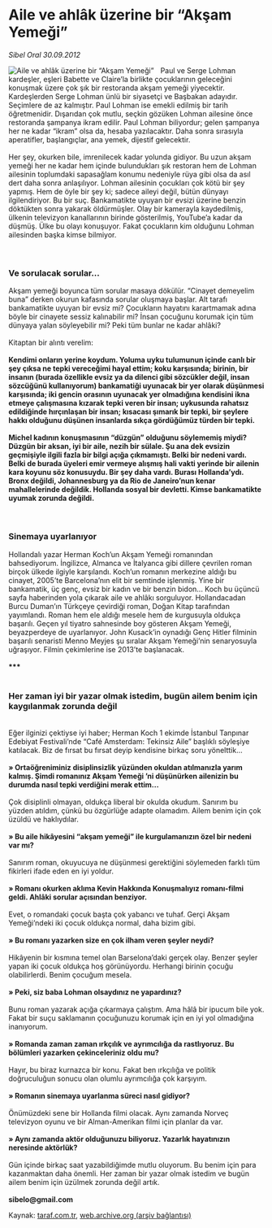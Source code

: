 # Aile ve ahlâk üzerine bir “Akşam Yemeği”

*Sibel Oral 30.09.2012*

<div class="yazi"><img align="left" alt="Aile ve ahlâk üzerine bir “Akşam Yemeği”" border="0" src="http://www.taraf.com.tr/fotoraflar/makaleler/aile-ve-ahlak-uzerine-bir-aksam-yemegi_4112_orijinal.jpg" style="border-right-width:10px; border-color:#FFFFFF"/><p>Paul ve Serge Lohman kardeşler, eşleri Babette ve Claire’la birlikte çocuklarının geleceğini konuşmak üzere çok şık bir restoranda akşam yemeği yiyecektir. Kardeşlerden Serge Lohman ünlü bir siyasetçi ve Başbakan adayıdır. Seçimlere de az kalmıştır. Paul Lohman ise emekli edilmiş bir tarih öğretmenidir. Dışarıdan çok mutlu, seçkin gözüken Lohman ailesine önce restoranda şampanya ikram edilir. Paul Lohman biliyordur; gelen şampanya her ne kadar “ikram” olsa da, hesaba yazılacaktır. Daha sonra sırasıyla aperatifler, başlangıçlar, ana yemek, dijestif gelecektir. <br/><br/>Her şey, okurken bile, imrenilecek kadar yolunda gidiyor. Bu uzun akşam yemeği her ne kadar hem içinde bulundukları şık restoran hem de Lohman ailesinin toplumdaki sapasağlam konumu nedeniyle rüya gibi olsa da asıl dert daha sonra anlaşılıyor. Lohman ailesinin çocukları çok kötü bir şey yapmış. Hem de öyle bir şey ki; sadece aileyi değil, bütün dünyayı ilgilendiriyor. Bu bir suç. Bankamatikte uyuyan bir evsizi üzerine benzin döktükten sonra yakarak öldürmüşler. Olay bir kamerayla kaydedilmiş, ülkenin televizyon kanallarının birinde gösterilmiş, YouTube’a kadar da düşmüş. Ülke bu olayı konuşuyor. Fakat çocukların kim olduğunu Lohman ailesinden başka kimse bilmiyor.<br/><br/><br/></p>
<h3>Ve sorulacak sorular...</h3><b>
<p></p></b>Akşam yemeği boyunca tüm sorular masaya dökülür. “Cinayet demeyelim buna” derken okurun kafasında sorular oluşmaya başlar. Alt tarafı bankamatikte uyuyan bir evsiz mi? Çocukların hayatını karartmamak adına böyle bir cinayete sessiz kalınabilir mi? İnsan çocuğunu korumak için tüm dünyaya yalan söyleyebilir mi? Peki tüm bunlar ne kadar ahlâki?<br/><br/>Kitaptan bir alıntı verelim:<br/><br/><b>Kendimi onların yerine koydum. Yoluma uyku tulumunun içinde canlı bir şey çıksa ne tepki vereceğimi hayal ettim; koku karşısında; birinin, bir insanın (burada özellikle evsiz ya da dilenci gibi sözcükler değil, insan sözcüğünü kullanıyorum) bankamatiği uyunacak bir yer olarak düşünmesi karşısında; iki gencin orasının uyunacak yer olmadığına kendisini ikna etmeye çalışmasına kızarak tepki veren bir insan; uykusunda rahatsız edildiğinde hırçınlaşan bir insan; kısacası şımarık bir tepki, bir şeylere hakkı olduğunu düşünen insanlarda sıkça gördüğümüz türden bir tepki.<br/><br/></b><b>Michel kadının konuşmasının “düzgün” olduğunu söylememiş miydi? Düzgün bir aksan, iyi bir aile, nezih bir sülale. Şu ana dek evsizin geçmişiyle ilgili fazla bir bilgi açığa çıkmamıştı. Belki bir nedeni vardı. Belki de burada üyeleri emir vermeye alışmış hali vakti yerinde bir ailenin kara koyunu söz konusuydu. Bir şey daha vardı. Burası Hollanda’ydı. Bronx değildi, Johannesburg ya da Rio de Janeiro’nun kenar mahallelerinde değildik. Hollanda sosyal bir devletti. Kimse bankamatikte uyumak zorunda değildi.<br/><br/><br/></b>
<h3>Sinemaya uyarlanıyor</h3><b>
<p></p></b>Hollandalı yazar Herman Koch’un Akşam Yemeği romanından bahsediyorum. İngilizce, Almanca ve İtalyanca gibi dillere çevrilen roman birçok ülkede ilgiyle karşılandı. Koch’un romanın merkezine aldığı bu cinayet, 2005’te Barcelona’nın elit bir semtinde işlenmiş. Yine bir bankamatik, üç genç, evsiz bir kadın ve bir benzin bidon... Koch bu üçüncü sayfa haberinden yola çıkarak aile ve ahlâkı sorguluyor. Hollandacadan Burcu Duman’ın Türkçeye çevirdiği roman, Doğan Kitap tarafından yayımlandı. Roman hem ele aldığı mesele hem de kurgusuyla oldukça başarılı. Geçen yıl tiyatro sahnesinde boy gösteren Akşam Yemeği, beyazperdeye de uyarlanıyor. John Kusack’in oynadığı Genç Hitler filminin başarılı senaristi Menno Meyjes şu sıralar Akşam Yemeği’nin senaryosuyla uğraşıyor. Filmin çekimlerine ise 2013’te başlanacak.<br/><br/><b>***<br/><br/></b>
<h3>Her zaman iyi bir yazar olmak istedim, bugün ailem benim için kaygılanmak zorunda değil</h3>
<p><b><br/></b>Eğer ilginizi çektiyse iyi haber; Herman Koch 1 ekimde İstanbul Tanpınar Edebiyat Festivali’nde “Café Amsterdam: Tekinsiz Aile” başlıklı söyleşiye katılacak. Biz de fırsat bu fırsat deyip kendisine birkaç soru yönelttik...<br/><br/><b>» Ortaöğreniminiz disiplinsizlik yüzünden okuldan atılmanızla yarım kalmış. Şimdi romanınız Akşam Yemeği ’ni düşünürken ailenizin bu durumda nasıl tepki verdiğini merak ettim...<br/><br/></b>Çok disiplinli olmayan, oldukça liberal bir okulda okudum. Sanırım bu yüzden atıldım, çünkü bu özgürlüğe adapte olamadım. Ailem benim için çok üzüldü ve haklıydılar.<br/><br/><b>» Bu aile hikâyesini “akşam yemeği” ile kurgulamanızın özel bir nedeni var mı?<br/><br/></b>Sanırım roman, okuyucuya ne düşünmesi gerektiğini söylemeden farklı tüm fikirleri ifade eden en iyi yoldur.<br/><br/><b>» Romanı okurken aklıma Kevin Hakkında Konuşmalıyız romanı-filmi geldi. Ahlâki sorular açısından benziyor.<br/><br/></b>Evet, o romandaki çocuk başta çok yabancı ve tuhaf. Gerçi Akşam Yemeği’ndeki iki çocuk oldukça normal, daha bizim gibi.<br/><br/><b>» Bu romanı yazarken size en çok ilham veren şeyler neydi?<br/><br/></b>Hikâyenin bir kısmına temel olan Barselona’daki gerçek olay. Benzer şeyler yapan iki çocuk oldukça hoş görünüyordu. Herhangi birinin çocuğu olabilirlerdi. Benim çocuğum mesela.<br/><br/><b>» Peki, siz baba Lohman olsaydınız ne yapardınız?<br/><br/></b>Bunu roman yazarak açığa çıkarmaya çalıştım. Ama hâlâ bir ipucum bile yok. Fakat bir suçu saklamanın çocuğunuzu korumak için en iyi yol olmadığına inanıyorum.<br/><br/><b>» Romanda zaman zaman ırkçılık ve ayrımcılığa da rastlıyoruz. Bu bölümleri yazarken çekinceleriniz oldu mu?<br/><br/></b>Hayır, bu biraz kurnazca bir konu. Fakat ben ırkçılığa ve politik doğruculuğun sonucu olan olumlu ayrımcılığa çok karşıyım.<br/><br/><b>» Romanın sinemaya uyarlanma süreci nasıl gidiyor?<br/><br/></b>Önümüzdeki sene bir Hollanda filmi olacak. Aynı zamanda Norveç televizyon oyunu ve bir Alman-Amerikan filmi için planlar da var.<br/><br/><b>» Aynı zamanda aktör olduğunuzu biliyoruz. Yazarlık hayatınızın neresinde aktörlük?<br/><br/></b>Gün içinde birkaç saat yazabildiğimde mutlu oluyorum. Bu benim için para kazanmaktan daha önemli. Her zaman bir yazar olmak istedim ve bugün ailem benim için üzülmek zorunda değil artık.<br/><br/><b>sibelo@gmail.com</b>  </p>
</div>

Kaynak: [taraf.com.tr](http://www.taraf.com.tr/sibel-oral/makale-aile-ve-ahlak-uzerine-bir-aksam-yemegi.htm), [web.archive.org (arşiv bağlantısı)](http://web.archive.org/web/20131107132807/http://www.taraf.com.tr/sibel-oral/makale-aile-ve-ahlak-uzerine-bir-aksam-yemegi.htm)
